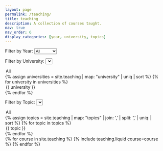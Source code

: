 ```yaml
---
layout: page
permalink: /teaching/
title: teaching
description: A collection of courses taught.
nav: true
nav_order: 6
display_categories: [year, university, topics]
---
```


<!-- Dropdown Filters -->
<div class="filters">
  <label for="filter-year">Filter by Year:</label>
  <select id="filter-year">
    <option value="all">All</option>
    {% assign years = site.teaching | map: "year" | uniq | sort %}
    {% for year in years %}
      <option value="{{ year }}">{{ year }}</option>
    {% endfor %}
  </select>

<label for="filter-university">Filter by University:</label>
<select id="filter-university">
<option value="all">All</option>
{% assign universities = site.teaching | map: "university" | uniq | sort %}
{% for university in universities %}
<option value="{{ university }}">{{ university }}</option>
{% endfor %}
</select>

<label for="filter-topics">Filter by Topic:</label>
<select id="filter-topics">
<option value="all">All</option>
{% assign topics = site.teaching | map: "topics" | join: ',' | split: ',' | uniq | sort %}
{% for topic in topics %}
<option value="{{ topic }}">{{ topic }}</option>
{% endfor %}
</select>

</div>

<!-- Course Listing -->
<div class="row row-cols-1 row-cols-md-3" id="course-list">
  {% for course in site.teaching %}
    {% include teaching.liquid course=course %}
  {% endfor %}
</div>

<!-- JavaScript for Filtering -->
<script>
  document.addEventListener('DOMContentLoaded', function () {
    const yearFilter = document.getElementById('filter-year');
    const universityFilter = document.getElementById('filter-university');
    const topicFilter = document.getElementById('filter-topics');
    const courses = document.querySelectorAll('.course-card');

    function filterCourses() {
      const selectedYear = yearFilter.value;
      const selectedUniversity = universityFilter.value;
      const selectedTopic = topicFilter.value;

      courses.forEach(course => {
        const courseYear = course.getAttribute('data-year');
        const courseUniversity = course.getAttribute('data-university');
        const courseTopics = course.getAttribute('data-topics').split(',');

        const matchesYear = (selectedYear === 'all' || courseYear === selectedYear);
        const matchesUniversity = (selectedUniversity === 'all' || courseUniversity === selectedUniversity);
        const matchesTopic = (selectedTopic === 'all' || courseTopics.includes(selectedTopic));

        if (matchesYear && matchesUniversity && matchesTopic) {
          course.style.display = 'block';
        } else {
          course.style.display = 'none';
        }
      });
    }

    yearFilter.addEventListener('change', filterCourses);
    universityFilter.addEventListener('change', filterCourses);
    topicFilter.addEventListener('change', filterCourses);
  });
</script>

